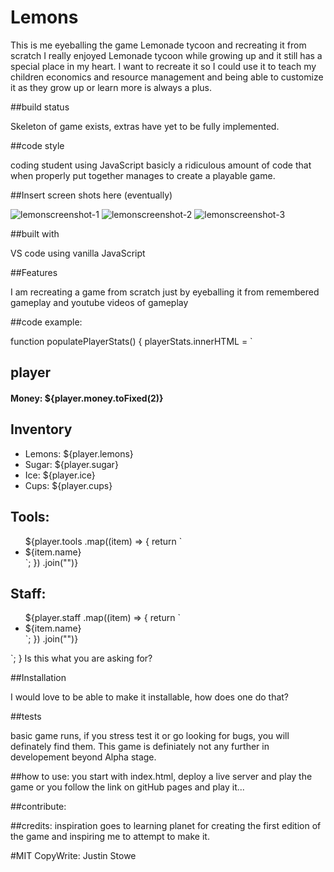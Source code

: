 

# Lemons

This is me eyeballing the game Lemonade tycoon and recreating it from scratch
I really enjoyed Lemonade tycoon while growing up and it still has a special place in my heart. I want to recreate it so I could use it to teach my children economics and resource management and being able to customize it as they grow up or learn more is always a plus.

##build status

Skeleton of game exists, extras have yet to be fully implemented.

##code style

coding student using JavaScript
basicly a ridiculous amount of code that when properly put together manages to create a playable game.

##Insert screen shots here (eventually)

![lemonscreenshot-1](https://user-images.githubusercontent.com/110639329/206872855-b65d94d9-afb2-4a0c-b30b-8a76d47bd333.png)
![lemonscreenshot-2](https://user-images.githubusercontent.com/110639329/206872870-f0a9448b-2537-465e-8197-3c202366e02b.png)
![lemonscreenshot-3](https://user-images.githubusercontent.com/110639329/206872880-15069296-343b-4e56-87c3-3c401c5a5746.png)

##built with

VS code using vanilla JavaScript

##Features

I am recreating a game from scratch just by eyeballing it from remembered gameplay and youtube videos of gameplay

##code example:

function populatePlayerStats() {
  playerStats.innerHTML = `
  <div class= "player-details">
  <h2>player</h2>
    <h4>Money: ${player.money.toFixed(2)}</h4>
  </div>
  <div>
    <h2>Inventory</h2>
      <ul class= "iventory-list">
        <li>Lemons: ${player.lemons} </li>
        <li>Sugar: ${player.sugar} </li>
        <li>Ice: ${player.ice} </li>
        <li>Cups: ${player.cups} </li>
      </ul>
  </div>
  <div> <h2>Tools: </h2>
    <ul>${player.tools
      .map((item) => {
        return `<li>
      ${item.name} </li>`;
      })
      .join("")}</ul>
  </div>
  <div> <h2>Staff: </h2>
    <ul>${player.staff
      .map((item) => {
        return `<li>
      ${item.name}</li>`;
      })
      .join("")}</ul>
    </div> 
    `;
}
Is this what you are asking for?

##Installation

I would love to be able to make it installable, how does one do that?

##tests

basic game runs, if you stress test it or go looking for bugs, you will definately find them. This game is definiately not any further in developement beyond Alpha stage.

##how to use: you start with index.html, deploy a live server and play the game or you follow the link on gitHub pages and play it...


##contribute: 

##credits: inspiration goes to  learning planet for creating the first edition of the game and inspiring me to attempt to make it.

#MIT CopyWrite: Justin Stowe
